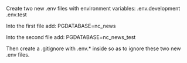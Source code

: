Create two new .env files with environment variables:
.env.development
.env.test

Into the first file add:
PGDATABASE=nc_news

Into the second file add:
PGDATABASE=nc_news_test

Then create a .gitignore with .env.* inside so as to ignore these two new .env files.